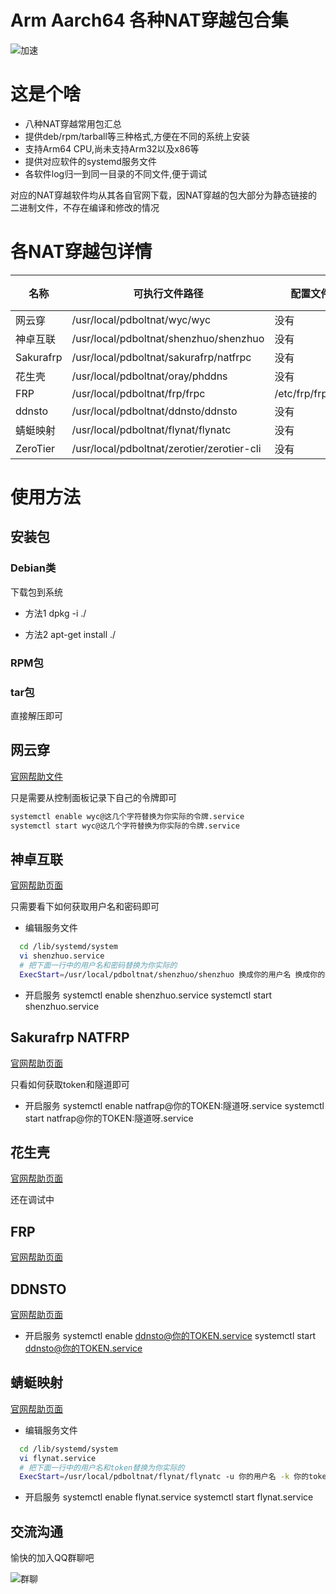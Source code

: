 
# Arm Aarch64 各种NAT穿越包合集

![加速](https://gitee.com/pdusb/pdusb-nat-trans-all/raw/master/imgs/pdbolt-nat-trans-all-in-one.jpg)

# 这是个啥
- 八种NAT穿越常用包汇总
- 提供deb/rpm/tarball等三种格式,方便在不同的系统上安装
- 支持Arm64 CPU,尚未支持Arm32以及x86等
- 提供对应软件的systemd服务文件
- 各软件log归一到同一目录的不同文件,便于调试

对应的NAT穿越软件均从其各自官网下载，因NAT穿越的包大部分为静态链接的二进制文件，不存在编译和修改的情况


# 各NAT穿越包详情

| 名称     | 可执行文件路径 | 配置文件 | 服务脚本文件 | Log 文件路径 |  说明 |
| ----------- | ----------- | ------ | ----------- |  ----- |  --- | 
| 网云穿   | /usr/local/pdboltnat/wyc/wyc     |  没有 | /lib/systemd/system/wyc@.service | /var/log/pdboltnat/wyc.txt |  |
| 神卓互联 | /usr/local/pdboltnat/shenzhuo/shenzhuo     |  没有 | /lib/systemd/system/shenzhuo.service | /var/log/pdboltnat/shenzhuo.txt | |
| Sakurafrp | /usr/local/pdboltnat/sakurafrp/natfrpc     |  没有 | /lib/systemd/system/natfrp@.service | /var/log/pdboltnat/natfrp.txt | |
| 花生壳 | /usr/local/pdboltnat/oray/phddns     |  没有 | /lib/systemd/system/oray.service | /var/log/pdboltnat/oray.txt | |
| FRP | /usr/local/pdboltnat/frp/frpc     | /etc/frp/frpc.ini | /lib/systemd/system/frpc.service | /var/log/pdboltnat/frpc.txt | |
| ddnsto | /usr/local/pdboltnat/ddnsto/ddnsto     | 没有 | /lib/systemd/system/ddnsto@.service | /var/log/pdboltnat/ddnsto.txt | |
| 蜻蜓映射 | /usr/local/pdboltnat/flynat/flynatc     | 没有 | /lib/systemd/system/flynat.service | /var/log/pdboltnat/flynat.txt | |
| ZeroTier | /usr/local/pdboltnat/zerotier/zerotier-cli     | 没有 | 还没有 | /var/log/pdboltnat/zerotier.txt | |

# 使用方法

## 安装包
### Debian类
  下载包到系统
  - 方法1
  dpkg -i ./

  - 方法2
  apt-get install ./

### RPM包
  

### tar包

直接解压即可


## 网云穿
[官网帮助文件](http://www.neiwangchuantou.cn/archives/30.html)

只是需要从控制面板记录下自己的令牌即可

```Bash
systemctl enable wyc@这几个字符替换为你实际的令牌.service
systemctl start wyc@这几个字符替换为你实际的令牌.service
```



## 神卓互联
[官网帮助页面](https://www.shenzhuohl.com/article/1/shenzhuo/show/49)

只需要看下如何获取用户名和密码即可


- 编辑服务文件
```Bash
  cd /lib/systemd/system
  vi shenzhuo.service
  # 把下面一行中的用户名和密码替换为你实际的
  ExecStart=/usr/local/pdboltnat/shenzhuo/shenzhuo 换成你的用户名 换成你的密码
```
- 开启服务
  systemctl enable shenzhuo.service
  systemctl start shenzhuo.service

## Sakurafrp NATFRP

[官网帮助页面](https://doc.natfrp.com/#/frpc/manual)

只看如何获取token和隧道即可

- 开启服务
  systemctl enable natfrap@你的TOKEN:隧道呀.service
  systemctl start natfrap@你的TOKEN:隧道呀.service

## 花生壳

[官网帮助页面](https://service.oray.com/question/11630.html)

还在调试中

## FRP
[官网帮助页面](https://github.com/fatedier/frp)

## DDNSTO
[官网帮助页面](https://www.ddnsto.com/zh/guide/koolshare_merlin.html)


- 开启服务
  systemctl enable ddnsto@你的TOKEN.service
  systemctl start ddnsto@你的TOKEN.service

## 蜻蜓映射
[官网帮助页面](https://flynat.51miaole.com/docs/start/commands/)

- 编辑服务文件
```Bash
  cd /lib/systemd/system
  vi flynat.service
  # 把下面一行中的用户名和token替换为你实际的
  ExecStart=/usr/local/pdboltnat/flynat/flynatc -u 你的用户名 -k 你的token
```

- 开启服务
  systemctl enable flynat.service
  systemctl start flynat.service

## 交流沟通

愉快的加入QQ群聊吧

![群聊](https://gitee.com/pdusb/pdusb-fast-btpanel/raw/master/imgs/pdbolt-conn-qq-group.jpeg)


